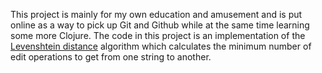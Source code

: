 This project is mainly for my own education and amusement and is put online as a way to pick up Git and Github while at
the same time learning some more Clojure.
The code in this project is an implementation of the [Levenshtein distance](http://en.wikipedia.org/wiki/Levenshtein_distance)
algorithm which calculates the minimum number of edit operations to get from one string to another.

